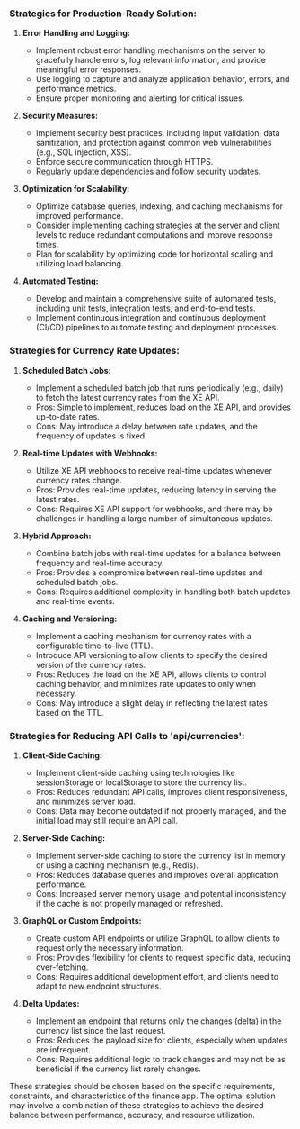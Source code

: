 ### Strategies for Production-Ready Solution:

1. **Error Handling and Logging:**
   - Implement robust error handling mechanisms on the server to gracefully handle errors, log relevant information, and provide meaningful error responses.
   - Use logging to capture and analyze application behavior, errors, and performance metrics.
   - Ensure proper monitoring and alerting for critical issues.

2. **Security Measures:**
   - Implement security best practices, including input validation, data sanitization, and protection against common web vulnerabilities (e.g., SQL injection, XSS).
   - Enforce secure communication through HTTPS.
   - Regularly update dependencies and follow security updates.

3. **Optimization for Scalability:**
   - Optimize database queries, indexing, and caching mechanisms for improved performance.
   - Consider implementing caching strategies at the server and client levels to reduce redundant computations and improve response times.
   - Plan for scalability by optimizing code for horizontal scaling and utilizing load balancing.

4. **Automated Testing:**
   - Develop and maintain a comprehensive suite of automated tests, including unit tests, integration tests, and end-to-end tests.
   - Implement continuous integration and continuous deployment (CI/CD) pipelines to automate testing and deployment processes.

### Strategies for Currency Rate Updates:

1. **Scheduled Batch Jobs:**
   - Implement a scheduled batch job that runs periodically (e.g., daily) to fetch the latest currency rates from the XE API.
   - Pros: Simple to implement, reduces load on the XE API, and provides up-to-date rates.
   - Cons: May introduce a delay between rate updates, and the frequency of updates is fixed.

2. **Real-time Updates with Webhooks:**
   - Utilize XE API webhooks to receive real-time updates whenever currency rates change.
   - Pros: Provides real-time updates, reducing latency in serving the latest rates.
   - Cons: Requires XE API support for webhooks, and there may be challenges in handling a large number of simultaneous updates.

3. **Hybrid Approach:**
   - Combine batch jobs with real-time updates for a balance between frequency and real-time accuracy.
   - Pros: Provides a compromise between real-time updates and scheduled batch jobs.
   - Cons: Requires additional complexity in handling both batch updates and real-time events.

4. **Caching and Versioning:**
   - Implement a caching mechanism for currency rates with a configurable time-to-live (TTL).
   - Introduce API versioning to allow clients to specify the desired version of the currency rates.
   - Pros: Reduces the load on the XE API, allows clients to control caching behavior, and minimizes rate updates to only when necessary.
   - Cons: May introduce a slight delay in reflecting the latest rates based on the TTL.

### Strategies for Reducing API Calls to 'api/currencies':

1. **Client-Side Caching:**
   - Implement client-side caching using technologies like sessionStorage or localStorage to store the currency list.
   - Pros: Reduces redundant API calls, improves client responsiveness, and minimizes server load.
   - Cons: Data may become outdated if not properly managed, and the initial load may still require an API call.

2. **Server-Side Caching:**
   - Implement server-side caching to store the currency list in memory or using a caching mechanism (e.g., Redis).
   - Pros: Reduces database queries and improves overall application performance.
   - Cons: Increased server memory usage, and potential inconsistency if the cache is not properly managed or refreshed.

3. **GraphQL or Custom Endpoints:**
   - Create custom API endpoints or utilize GraphQL to allow clients to request only the necessary information.
   - Pros: Provides flexibility for clients to request specific data, reducing over-fetching.
   - Cons: Requires additional development effort, and clients need to adapt to new endpoint structures.

4. **Delta Updates:**
   - Implement an endpoint that returns only the changes (delta) in the currency list since the last request.
   - Pros: Reduces the payload size for clients, especially when updates are infrequent.
   - Cons: Requires additional logic to track changes and may not be as beneficial if the currency list rarely changes.

These strategies should be chosen based on the specific requirements, constraints, and characteristics of the finance app. The optimal solution may involve a combination of these strategies to achieve the desired balance between performance, accuracy, and resource utilization.